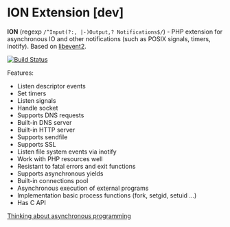 ION Extension [dev]
===================

**ION** (regexp `/^Input(?:, |-)Output,? Notifications$/`) - PHP extension for asynchronous IO and other notifications (such as POSIX signals, timers, inotify). Based on [libevent2](http://libevent.org/).

[![Build Status](https://travis-ci.org/php-ion/php-ion.png?branch=master)](https://travis-ci.org/php-ion/php-ion)


Features:
* Listen descriptor events
* Set timers
* Listen signals
* Handle socket
* Supports DNS requests
* Built-in DNS server
* Built-in HTTP server
* Supports sendfile
* Supports SSL
* Listen file system events via inotify
* Work with PHP resources well
* Resistant to fatal errors and exit functions
* Supports asynchronous yields
* Built-in connections pool
* Asynchronous execution of external programs
* Implementation basic process functions (fork, setgid, setuid ...)
* Has C API

[Thinking about asynchronous programming](docs/philosophy.md)